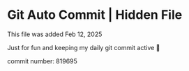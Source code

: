# Git Auto Commit | Hidden File

This file was added Feb 12, 2025

Just for fun and keeping my daily git commit active 🤪

commit number: 819695

